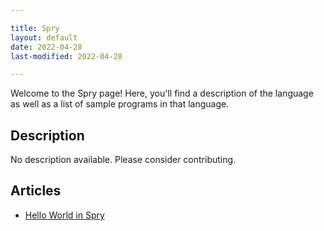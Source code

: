 ```yaml
---

title: Spry
layout: default
date: 2022-04-28
last-modified: 2022-04-28

---
```


Welcome to the Spry page! Here, you'll find a description of the language as well as a list of sample programs in that language.

## Description

No description available. Please consider contributing.

## Articles

- [Hello World in Spry](https://sampleprograms.io/projects/hello-world/spry)